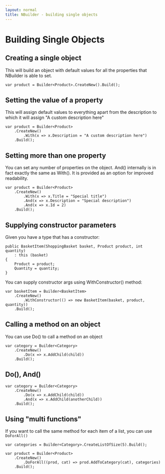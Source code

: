 ```yaml
---
layout: normal
title: NBuilder - building single objects
---
```


# Building Single Objects

## Creating a single object

This will build an object with default values for all the properties that NBuilder is able to set.

```
var product = Builder<Product>.CreateNew().Build();
```

## Setting the value of a property

This will assign default values to everything apart from the description to which it will assign "A custom description here"

```
var product = Builder<Product>
    .CreateNew()
        .With(x => x.Description = "A custom description here")
    .Build();
```

## Setting more than one property

You can set any number of properties on the object. And() internally is in fact exactly the same as With(). It is provided as an option for improved readability.

```
var product = Builder<Product>
    .CreateNew()
        .With(x => x.Title = "Special title")
        .And(x => x.Description = "Special description")
        .And(x => x.Id = 2)
    .Build();
```

## Supplying constructor parameters

Given you have a type that has a constructor:

```
public BasketItem(ShoppingBasket basket, Product product, int quantity)
    : this (basket)
{
    Product = product;
    Quantity = quantity;
}
```

You can supply constructor args using WithConstructor() method:

```
var basketItem = Builder<BasketItem>
    .CreateNew()
        .WithConstructor(() => new BasketItem(basket, product, quantity))
    .Build();
```

## Calling a method on an object
You can use Do() to call a method on an object

```
var category = Builder<Category>
    .CreateNew()
        .Do(x => x.AddChild(child))
    .Build();
```
## Do(), And()

```
var category = Builder<Category>
    .CreateNew()
        .Do(x => x.AddChild(child))
        .And(x => x.AddChild(anotherChild))
    .Build();
```

## Using "multi functions"

If you want to call the same method for each item of a list, you can use `DoForAll()`

```
var categories = Builder<Category>.CreateListOfSize(5).Build();
 
var product = Builder<Product>
    .CreateNew()
        .DoForAll((prod, cat) => prod.AddToCategory(cat), categories)
    .Build();
```